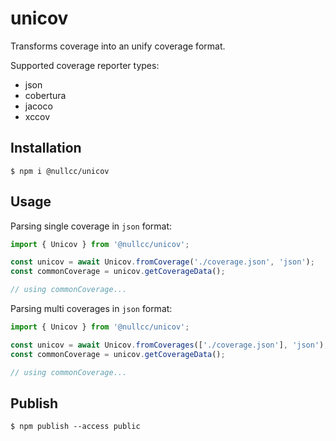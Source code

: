 # unicov

Transforms coverage into an unify coverage format.

Supported coverage reporter types:

* json
* cobertura
* jacoco
* xccov

## Installation

```shell script
$ npm i @nullcc/unicov
```

## Usage

Parsing single coverage in `json` format:

```typescript
import { Unicov } from '@nullcc/unicov';

const unicov = await Unicov.fromCoverage('./coverage.json', 'json');
const commonCoverage = unicov.getCoverageData();

// using commonCoverage...
```

Parsing multi coverages in `json` format:

```typescript
import { Unicov } from '@nullcc/unicov';

const unicov = await Unicov.fromCoverages(['./coverage.json'], 'json');
const commonCoverage = unicov.getCoverageData();

// using commonCoverage...
```

## Publish

```shell script
$ npm publish --access public
```
